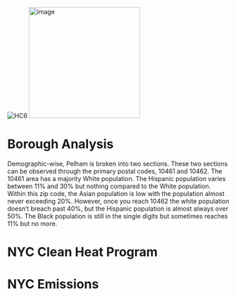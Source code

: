 ![HC6](https://github.com/isabel-arce/isabel-arce.github.io/assets/148930646/fff7f359-5c06-46a4-9b62-c3be36c6c21b) <img width="252" alt="image" src="https://github.com/isabel-arce/isabel-arce.github.io/assets/148930646/4dcdd1d1-4e62-4684-a58d-ec72c35dfa52">


# Borough Analysis
Demographic-wise, Pelham is broken into two sections. These two sections can be observed through the primary postal codes, 10461 and 10462. The 10461 area has a majority White population. The Hispanic population varies between 11% and 30% but nothing compared to the White population. Within this zip code, the Asian population is low with the population almost never exceeding 20%. However, once you reach 10462 the white population doesn’t breach past 40%, but the Hispanic population is almost always over 50%. The Black population is still in the single digits but sometimes reaches 11% but no more.


# NYC Clean Heat Program

# NYC Emissions
